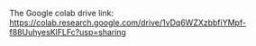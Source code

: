 The Google colab drive link: https://colab.research.google.com/drive/1vDq6WZXzbbfiYMpf-f88UuhyesKlFLFc?usp=sharing
